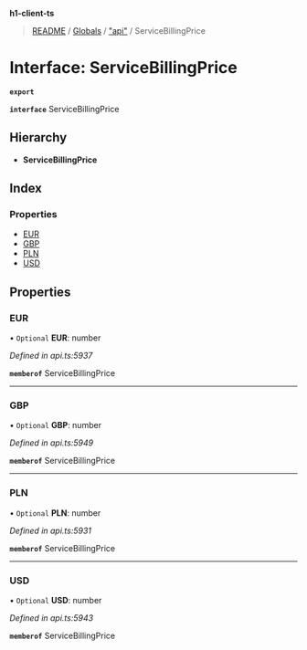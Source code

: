 **h1-client-ts**

> [README](../README.md) / [Globals](../globals.md) / ["api"](../modules/_api_.md) / ServiceBillingPrice

# Interface: ServiceBillingPrice

**`export`** 

**`interface`** ServiceBillingPrice

## Hierarchy

* **ServiceBillingPrice**

## Index

### Properties

* [EUR](_api_.servicebillingprice.md#eur)
* [GBP](_api_.servicebillingprice.md#gbp)
* [PLN](_api_.servicebillingprice.md#pln)
* [USD](_api_.servicebillingprice.md#usd)

## Properties

### EUR

• `Optional` **EUR**: number

*Defined in api.ts:5937*

**`memberof`** ServiceBillingPrice

___

### GBP

• `Optional` **GBP**: number

*Defined in api.ts:5949*

**`memberof`** ServiceBillingPrice

___

### PLN

• `Optional` **PLN**: number

*Defined in api.ts:5931*

**`memberof`** ServiceBillingPrice

___

### USD

• `Optional` **USD**: number

*Defined in api.ts:5943*

**`memberof`** ServiceBillingPrice
